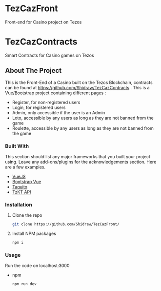 # TezCazFront
Front-end for Casino project on Tezos

# TezCazContracts
Smart Contracts for Casino games on Tezos

<!-- ABOUT THE PROJECT -->
## About The Project
This is the Front-End of a Casino built on the Tezos Blockchain, contracts can be found at https://github.com/Shidraw/TezCazContracts .
This is a Vue/Bootstrap project containing different pages :
* Register, for non-registered users
* Login, for registered users
* Admin, only accessible if the user is an Admin
* Loto, accessible by any users as long as they are not banned from the game
* Roulette, accessible by any users as long as they are not banned from the game

### Built With

This section should list any major frameworks that you built your project using. Leave any add-ons/plugins for the acknowledgements section. Here are a few examples.
* [VueJS](https://vuejs.org/)
* [Bootstrap Vue](https://bootstrap-vue.org/)
* [Taquito](https://tezostaquito.io/)
* [TzKT API](https://api.tzkt.io/)

### Installation

1. Clone the repo
   ```sh
   git clone https://github.com/Shidraw/TezCazFront/
   ```
3. Install NPM packages
   ```sh
   npm i
   ```

### Usage

Run the code on localhost:3000
* npm
  ```sh
  npm run dev
  ```
